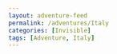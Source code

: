 ```yaml
---
layout: adventure-feed
permalink: /adventures/Italy
categories: [Invisible]
tags: [Adventure, Italy]
---
```


